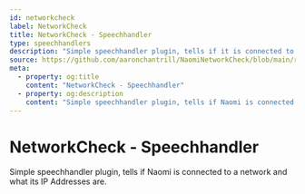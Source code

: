 ```yaml
---
id: networkcheck
label: NetworkCheck
title: NetworkCheck - Speechhandler
type: speechhandlers
description: "Simple speechhandler plugin, tells if it is connected to a network and what its IP Addresses are."
source: https://github.com/aaronchantrill/NaomiNetworkCheck/blob/main/readme.md
meta:
  - property: og:title
    content: "NetworkCheck - Speechhandler"
  - property: og:description
    content: "Simple speechhandler plugin, tells if Naomi is connected to a network and what its IP Addresses are."
---
```


# NetworkCheck - Speechhandler



Simple speechhandler plugin, tells if Naomi is connected to a network
and what its IP Addresses are.

<EditPageLink/>

